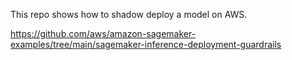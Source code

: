 This repo shows how to shadow deploy a model on AWS.

https://github.com/aws/amazon-sagemaker-examples/tree/main/sagemaker-inference-deployment-guardrails